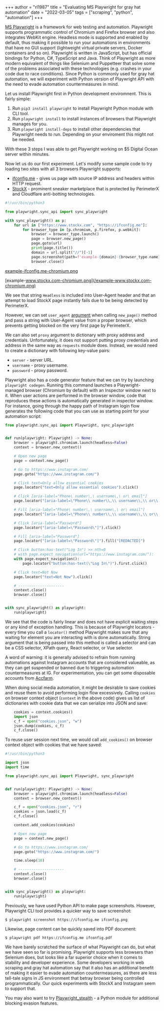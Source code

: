 +++
author = "rl1987"
title = "Evaluating MS Playwright for gray hat automation"
date = "2022-03-05"
tags = ["scraping", "python", "automation"]
+++

[MS Playwright](https://playwright.dev/) is a framework for web testing and automation.
Playwright supports programmatic control of Chromium and Firefox browser and also integrates WebKit engine.
Headless mode is supported and enabled by default, thus making it possible to run your automations in
environments that have no GUI support (lightweight virtual private servers, Docker containers and so on).
Playwright is written in JavaScript, but has official bindings for Python, C#, TypeScript and Java.
Think of Playwright as more modern equivalent of things like Selenium and Puppetteer that solve some of the
problems associated with these technologies (e.g. crashes in your code due to race conditions).
Since Python is commonly used for gray hat automation, we will experiment with Python version of Playwright
API with the need to evade automation countermeasures in mind. 

Let us install Playwright first in Python development enviromnent. This is fairly simple:

1. Run `pip3 install playwright` to install Playwright Python module with CLI tool.
2. Run `playwright install` to install instances of browsers that Playwright manages for you.
3. Run `playwright install-deps` to install other dependencies that Playwright needs to run. Depending on your enviroment this
might not be needed.

With these 3 steps I was able to get Playwright working on $5 Digital Ocean server within minutes.

Now let us do our first experiment. Let's modify some sample code to try loading two sites with all 3
browsers Playwright supports:

* [ifconfig.me](https://ifconfig.me) - gives us page with source IP address and headers within HTTP request.
* [StockX](https://www.stockx.com) - prominent sneaker marketplace that is protected by PerimeterX and
Cloudflare anti-botting technologies.

```python
#!/usr/bin/python3

from playwright.sync_api import sync_playwright

with sync_playwright() as p:
    for url in ["https://www.stockx.com", "https://ifconfig.me"]:
        for browser_type in [p.chromium, p.firefox, p.webkit]:
            browser = browser_type.launch()
            page = browser.new_page()
            page.goto(url)
            print(page.title())
            domain = url.split("//")[-1]
            page.screenshot(path=f'example-{domain}-{browser_type.name}.png')
            browser.close()
```

[example-ifconfig.me-chromium.png](/example-ifconfig.me-chromium.png)

[example-www.stockx.com-chromium.png](/example-www.stockx.com-chromium.png)

We see that string `Headless` is included into User-Agent header and that an attempt to load StockX page instantly
fails due to be being detected by PerimeterX.

However, we can set `user_agent` [argument](https://playwright.dev/python/docs/api/class-browser#browser-new-page)
when calling `new_page()` method and pass a string with User-Agent value from a proper browser, which prevents getting
blocked on the very first page by PerimeterX.

We can also set `proxy` argument to dictionary with proxy address and credentials. Unfortunately, it does not support putting proxy
credentials and address in the same way as `requests` module does. Instead, we would need to create a dictionary with following
key-value pairs:

* `server` - server URL.
* `username` - proxy username.
* `password` - proxy password.

Playwright also has a code generator feature that we can try by launching `playwright codegen`. Running this command
launches a Playwright-managed browser (Chromium by default) with an Inspector window next to it. When user actions are performed
in the browser window, code that reproduces these actions is automatically generated in inspector window. For instance, going
through the happy path of Instagram login flow generates the following code that you can use as starting point for your automation
script:

```python
from playwright.sync_api import Playwright, sync_playwright


def run(playwright: Playwright) -> None:
    browser = playwright.chromium.launch(headless=False)
    context = browser.new_context()

    # Open new page
    page = context.new_page()

    # Go to https://www.instagram.com/
    page.goto("https://www.instagram.com/")

    # Click text=Only allow essential cookies
    page.locator("text=Only allow essential cookies").click()

    # Click [aria-label="Phone\ number\,\ username\,\ or\ email"]
    page.locator("[aria-label=\"Phone\\ number\\,\\ username\\,\\ or\\ email\"]").click()

    # Fill [aria-label="Phone\ number\,\ username\,\ or\ email"]
    page.locator("[aria-label=\"Phone\\ number\\,\\ username\\,\\ or\\ email\"]").fill("[REDACTED]")

    # Click [aria-label="Password"]
    page.locator("[aria-label=\"Password\"]").click()

    # Fill [aria-label="Password"]
    page.locator("[aria-label=\"Password\"]").fill("[REDACTED]")

    # Click button:has-text("Log In") >> nth=0
    # with page.expect_navigation(url="https://www.instagram.com/"):
    with page.expect_navigation():
        page.locator("button:has-text(\"Log In\")").first.click()

    # Click text=Not Now
    page.locator("text=Not Now").click()

    # ---------------------
    context.close()
    browser.close()


with sync_playwright() as playwright:
    run(playwright)

```

We see that the code is fairly linear and does not have explicit waiting steps or any kind of exception handling. This is because
of Playwright locators - every time you call a `locator()` method Playwright makes sure that any waiting for element you are 
interacting with is done automatically. String argument that is being passed into this method is called a selector and can be a 
CSS selector, XPath query, React selector, or Vue selector.

A word of warning: it is generally advised to refrain from running automations against Instagram accounts that are considered
valueable, as they can get suspended or banned due to triggering automation countermeasures at IG. For experimentation, you can get
some disposable accounts from [Accfarm](https://accfarm.com/).

When doing social media automation, it might be desirable to save cookies and reuse them to avoid performing login flow excessively.
Calling `cookies` on browser context object (`context` in the above code) gives us list of dictionaries with cookie data that we 
can serialize into JSON and save:

```python
    cookies = context.cookies()
    import json
    c_f = open("cookies.json", "w")
    json.dump(cookies, c_f)
    c_f.close()
```

To reuse user session next time, we would call `add_cookies()` on browser context object with cookies that we have saved:

```python
#!/usr/bin/python3

import json
import time

from playwright.sync_api import Playwright, sync_playwright


def run(playwright: Playwright) -> None:
    browser = playwright.chromium.launch(headless=False)
    context = browser.new_context()

    c_f = open("cookies.json", "r")
    cookies = json.load(c_f)
    c_f.close()

    context.add_cookies(cookies)

    # Open new page
    page = context.new_page()

    # Go to https://www.instagram.com/
    page.goto("https://www.instagram.com/")

    time.sleep(10)

    # ---------------------
    context.close()
    browser.close()


with sync_playwright() as playwright:
    run(playwright)
```

Previously, we have used Python API to make page screenshots. However, Playwright CLI tool provides a quicker way to save 
screenshot:

```
$ playwright screenshot https://ifconfig.me ifconfig.png
````

Likewise, page content can be quickly saved into PDF document:

```
$ playwright pdf https://ifconfig.me ifconfig.pdf
```

We have barely scratched the surface of what Playwright can do, but what we have seen so far is promising. Playwright supports less
browsers than Selenium does, but looks like a far superior choice when it comes to stability and developer experience. 
Some developers working in web scraping and gray hat automation say that it also has an additional benefit of making it easier
to evade automation countermeasures, as there are less tell-tale signs in JS environment that betray browser being controlled
programmatically. Our quick experiments with StockX and Instagram seem to support that.

You may also want to try [Playwright_stealth](https://github.com/AtuboDad/playwright_stealth) - a Python module for additional 
blocking evasion features.

